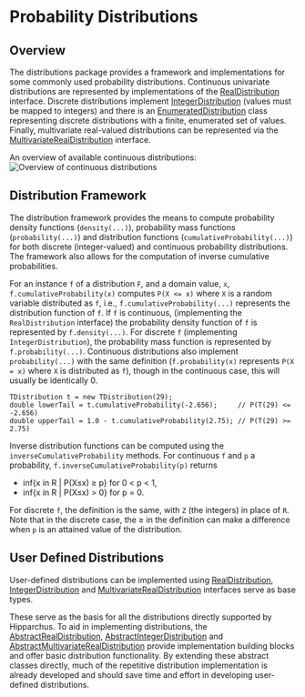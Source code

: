 <!--
 Licensed to the Hipparchus project under one or more
 contributor license agreements.  See the NOTICE file distributed with
 this work for additional information regarding copyright ownership.
 The Hipparchus project licenses this file to You under the Apache License, Version 2.0
 (the "License"); you may not use this file except in compliance with
 the License.  You may obtain a copy of the License at

      http://www.apache.org/licenses/LICENSE-2.0

 Unless required by applicable law or agreed to in writing, software
 distributed under the License is distributed on an "AS IS" BASIS,
 WITHOUT WARRANTIES OR CONDITIONS OF ANY KIND, either express or implied.
 See the License for the specific language governing permissions and
 limitations under the License.
-->
# Probability Distributions
## Overview
The distributions package provides a framework and implementations for some commonly used
probability distributions. Continuous univariate distributions are represented by implementations of
the [RealDistribution](../apidocs/org/hipparchus/distribution/RealDistribution.html)
interface.  Discrete distributions implement
[IntegerDistribution](../apidocs/org/hipparchus/distribution/IntegerDistribution.html)
(values must be mapped to integers) and there is an
[EnumeratedDistribution](../apidocs/org/hipparchus/distribution/EnumeratedDistribution.html)
class representing discrete distributions with a finite, enumerated set of values.  Finally, multivariate
real-valued distributions can be represented via the
[MultivariateRealDistribution](../apidocs/org/hipparchus/distribution/MultiVariateRealDistribution.html)
interface.

An overview of available continuous distributions:<br/>
![Overview of continuous distributions](images/userguide/real_distribution_examples.png)

## Distribution Framework

The distribution framework provides the means to compute probability density
functions (`density(...)`), probability mass functions (`probability(...)`)
and distribution functions (`cumulativeProbability(...)`) for both discrete
(integer-valued) and continuous probability distributions.
The framework also allows for the computation of inverse cumulative probabilities.

For an instance `f` of a distribution `F`, and a domain value, `x`,
`f.cumulativeProbability(x)` computes `P(X <= x)` where `X` is a random variable
distributed as `f`, i.e., `f.cumulativeProbability(...)` represents the distribution
function of `f`. If `f` is continuous, (implementing the `RealDistribution` interface)
the probability density function of `f` is represented by `f.density(...)`.
For discrete `f` (implementing `IntegerDistribution`), the probability
mass function is represented by `f.probability(...)`.  Continuous
distributions also implement `probability(...)` with the same
definition (`f.probability(x)` represents `P(X = x)`
where `X` is distributed as `f`), though in the continuous
case, this will usually be identically 0.

    TDistribution t = new TDistribution(29);
    double lowerTail = t.cumulativeProbability(-2.656);     // P(T(29) <= -2.656)
    double upperTail = 1.0 - t.cumulativeProbability(2.75); // P(T(29) >= 2.75)

Inverse distribution functions can be computed using the
`inverseCumulativeProbability` methods.  For continuous `f`
and `p` a probability, `f.inverseCumulativeProbability(p)` returns

* inf\{x in R | P\(X≤x\) ≥ p\} for 0 < p < 1,
* inf\{x in R | P\(X≤x\) > 0\} for p = 0.

For discrete `f`, the definition is the same, with `Z` (the integers)
in place of `R`.  Note that in the discrete case, the &ge; in the definition
can make a difference when `p` is an attained value of the distribution.

<!--
TODO: add section on multivariate distributions
-->

## User Defined Distributions

User-defined distributions can be implemented using
[RealDistribution](../apidocs/org/hipparchus/distribution/RealDistribution.html),
[IntegerDistribution](../apidocs/org/hipparchus/distribution/IntegerDistribution.html) and
[MultivariateRealDistribution](../apidocs/org/hipparchus/distribution/MultivariateRealDistribution.html)
interfaces serve as base types.

These serve as the basis for all the distributions directly supported by Hipparchus.
To aid in implementing distributions, the
[AbstractRealDistribution](../apidocs/org/hipparchus/distribution/continuous/AbstractRealDistribution.html),
[AbstractIntegerDistribution](../apidocs/org/hipparchus/distribution/discrete/AbstractIntegerDistribution.html) and
[AbstractMultivariateRealDistribution](../apidocs/org/hipparchus/distribution/multivariate/AbstractMultivariateRealDistribution.html)
provide implementation building blocks and offer basic distribution functionality.
By extending these abstract classes directly, much of the repetitive distribution
implementation is already developed and should save time and effort in developing
user-defined distributions.
